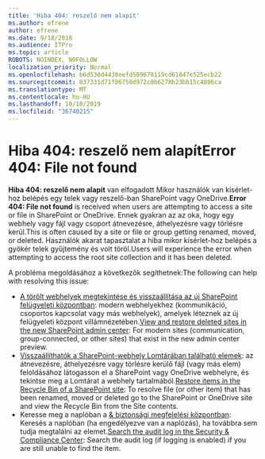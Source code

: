 ```yaml
---
title: 'Hiba 404: reszelő nem alapít'
ms.author: efrene
author: efrene
ms.date: 9/18/2018
ms.audience: ITPro
ms.topic: article
ROBOTS: NOINDEX, NOFOLLOW
localization_priority: Normal
ms.openlocfilehash: b6d530d4438eefd509670119cd61847e525ecb22
ms.sourcegitcommit: 037331d71f06750d972c0b6278b23bb15c4806ca
ms.translationtype: MT
ms.contentlocale: hu-HU
ms.lasthandoff: 10/18/2019
ms.locfileid: "36740215"
---
```

# <a name="error-404-file-not-found"></a><span data-ttu-id="603c9-102">Hiba 404: reszelő nem alapít</span><span class="sxs-lookup"><span data-stu-id="603c9-102">Error 404: File not found</span></span>

<span data-ttu-id="603c9-103">**Hiba 404: reszelő nem alapít** van elfogadott Mikor használók van kísérlet-hoz belépés egy telek vagy reszelő-ban SharePoint vagy OneDrive.</span><span class="sxs-lookup"><span data-stu-id="603c9-103">**Error 404: File not found** is received when users are attempting to access a site or file in SharePoint or OneDrive.</span></span> <span data-ttu-id="603c9-104">Ennek gyakran az az oka, hogy egy webhely vagy fájl vagy csoport átnevezésre, áthelyezésre vagy törlésre kerül.</span><span class="sxs-lookup"><span data-stu-id="603c9-104">This is often caused by a site or file or group getting renamed, moved, or deleted.</span></span>
<span data-ttu-id="603c9-105">Használók akarat tapasztalat a hiba mikor kísérlet-hoz belépés a gyökér telek gyűjtemény és volt töröl.</span><span class="sxs-lookup"><span data-stu-id="603c9-105">Users will experience the error when attempting to access the root site collection and it has been deleted.</span></span>

<span data-ttu-id="603c9-106">A probléma megoldásához a következők segíthetnek:</span><span class="sxs-lookup"><span data-stu-id="603c9-106">The following can help with resolving this issue:</span></span>
- <span data-ttu-id="603c9-107">[A törölt webhelyek megtekintése és visszaállítása az új SharePoint felügyeleti központban](https://docs.microsoft.com/sharepoint/view-and-restore-deleted-sites-in-new-admin-center): modern webhelyekhez (kommunikáció, csoportos kapcsolat vagy más webhelyek), amelyek léteznek az új felügyeleti központ villámnézetében.</span><span class="sxs-lookup"><span data-stu-id="603c9-107">[View and restore deleted sites in the new SharePoint admin center](https://docs.microsoft.com/sharepoint/view-and-restore-deleted-sites-in-new-admin-center):  For modern sites (communication, group-connected, or other sites) that exist in the new admin center preview.</span></span>
- <span data-ttu-id="603c9-108">[Visszaállíthatók a SharePoint-webhely Lomtárában található elemek](https://support.office.com/article/Restore-items-in-the-Recycle-Bin-of-a-SharePoint-site-6df466b6-55f2-4898-8d6e-c0dff851a0be): az átnevezésre, áthelyezésre vagy törlésre kerülő fájl (vagy más elem) feloldásához látogasson el a SharePoint vagy OneDrive webhelyre, és tekintse meg a Lomtárat a webhely tartalmából.</span><span class="sxs-lookup"><span data-stu-id="603c9-108">[Restore items in the Recycle Bin of a SharePoint site](https://support.office.com/article/Restore-items-in-the-Recycle-Bin-of-a-SharePoint-site-6df466b6-55f2-4898-8d6e-c0dff851a0be):  To resolve file (or other item) that has been renamed, moved or deleted go to the SharePoint or OneDrive site and view the Recycle Bin from the Site contents.</span></span>
- <span data-ttu-id="603c9-109">Keresse meg a naplóban a [ &amp; biztonsági megfelelési központban](https://docs.microsoft.com/office365/securitycompliance/search-the-audit-log-in-security-and-compliance): Keresés a naplóban (ha engedélyezve van a naplózás), ha továbbra sem tudja megtalálni az elemet.</span><span class="sxs-lookup"><span data-stu-id="603c9-109">[Search the audit log in the Security &amp; Compliance Center](https://docs.microsoft.com/office365/securitycompliance/search-the-audit-log-in-security-and-compliance):  Search the audit log (if logging is enabled) if you are still unable to find the item.</span></span>